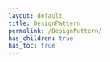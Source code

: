 ```yaml
---
layout: default
title: DesignPattern
permalink: /DesignPattern/
has_children: true
has_toc: true
---
```

